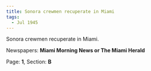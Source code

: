 ```yaml
---  
title: Sonora crewmen recuperate in Miami  
tags:  
  - Jul 1945  
---  
```

  
Sonora crewmen recuperate in Miami.  
  
Newspapers: **Miami Morning News or The Miami Herald**  
  
Page: **1**, Section: **B** 
